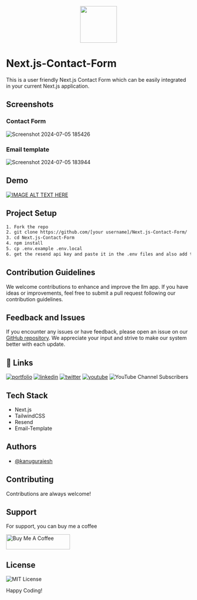 <div align="center">
  <img src="https://github.com/kanugurajesh/Next.js-Contact-Form/assets/77529419/93021c80-efa0-44fd-ab42-3bd1bca90a45" width=100 height=100 />
</div>

# Next.js-Contact-Form

This is a user friendly Next.js Contact Form which can be easily integrated in your current Next.js application.

## Screenshots

### Contact Form
![Screenshot 2024-07-05 185426](https://github.com/kanugurajesh/Next.js-Contact-Form/assets/77529419/80455fdc-2530-433d-bdcc-46ec0c0fb291)

### Email template
![Screenshot 2024-07-05 183944](https://github.com/kanugurajesh/Next.js-Contact-Form/assets/77529419/78f9991c-3462-4524-af4c-400f026eb97f)

## Demo

[![IMAGE ALT TEXT HERE](https://img.youtube.com/vi/iQl5y5c1Ctg/0.jpg)](https://www.youtube.com/watch?v=iQl5y5c1Ctg)

## Project Setup

```bash
1. Fork the repo
2. git clone https://github.com/[your username]/Next.js-Contact-Form/
3. cd Next.js-Contact-Form
4. npm install
5. cp .env.example .env.local
6. get the resend api key and paste it in the .env files and also add the email from which you have created your resend app
```

## Contribution Guidelines

We welcome contributions to enhance and improve the llm app. If you have ideas or improvements, feel free to submit a pull request following our contribution guidelines.

## Feedback and Issues

If you encounter any issues or have feedback, please open an issue on our [GitHub repository](https://github.com/kanugurajesh/Movie-Recommendation-System/issues). We appreciate your input and strive to make our system better with each update.

## 🔗 Links
[![portfolio](https://img.shields.io/badge/my_portfolio-000?style=for-the-badge&logo=ko-fi&logoColor=white)](https://rajeshportfolio.me/)
[![linkedin](https://img.shields.io/badge/linkedin-0A66C2?style=for-the-badge&logo=linkedin&logoColor=white)](https://www.linkedin.com/in/rajesh-kanugu-aba8a3254/)
[![twitter](https://img.shields.io/badge/twitter-1DA1F2?style=for-the-badge&logo=twitter&logoColor=white)](https://twitter.com/exploringengin1)
[![youtube](https://img.shields.io/badge/YouTube-red?style=for-the-badge&logo=youtube&logoColor=white)](https://youtube.com/@RajeshKanugu)
![YouTube Channel Subscribers](https://img.shields.io/youtube/channel/subscribers/UCK8JZ6oQY32SQO3ohLWkuxw)

## Tech Stack

- Next.js
- TailwindCSS
- Resend
- Email-Template

## Authors

- [@kanugurajesh](https://www.github.com/kanugurajesh)

## Contributing

Contributions are always welcome!

## Support

For support, you can buy me a coffee

<a href="https://www.buymeacoffee.com/kanugurajen" target="_blank"><img src="https://cdn.buymeacoffee.com/buttons/default-orange.png" alt="Buy Me A Coffee" height="41" width="174"></a>

## License
![MIT License](https://img.shields.io/badge/License-MIT-green.svg)

Happy Coding!
